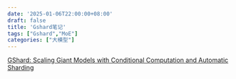 ```yaml
---
date: '2025-01-06T22:00:00+08:00'
draft: false
title: 'Gshard笔记'
tags: ["Gshard","MoE"]
categories: ["大模型"]
---
```


[GShard: Scaling Giant Models with Conditional Computation and Automatic Sharding](https://xves6ft58q.feishu.cn/docx/FjYwdFJnToZFr0xx91mcL4Iintf?from=from_copylink)
